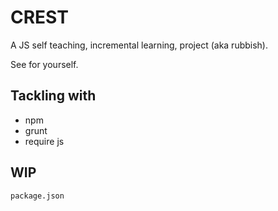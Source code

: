 CREST
=====

A JS self teaching, incremental learning, project (aka rubbish).

See for yourself.

## Tackling with

- npm
- grunt 
- require js

 ## WIP

`package.json`  
